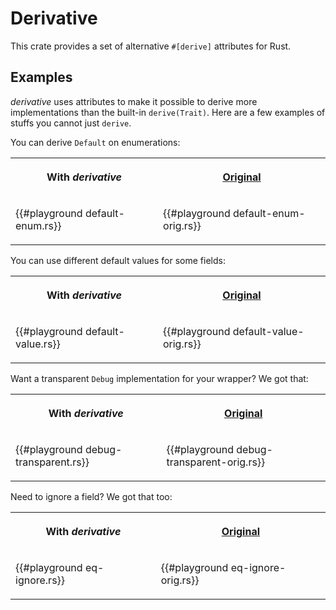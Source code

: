 # Derivative

This crate provides a set of alternative `#[derive]` attributes for Rust.

## Examples

*derivative* uses attributes to make it possible to derive more implementations
than the built-in `derive(Trait)`. Here are a few examples of stuffs you cannot
just `derive`.

You can derive `Default` on enumerations:

<table>
<tr>
<th>

With *derivative*
</th>
<th>
    
[Original][default-value-source]
</th>
</tr>
<tr>
</tr>
<tr class="readme-example">
<td>

{{#playground default-enum.rs}}
</td>
<td>

{{#playground default-enum-orig.rs}}
</td>
</tr>
</table>

You can use different default values for some fields:

<table>
<tr>
<th>

With *derivative*
</th>
<th>
    
[Original][default-value-source]
</th>
</tr>
<tr>
</tr>
<tr class="readme-example">
<td>

{{#playground default-value.rs}}
</td>
<td>

{{#playground default-value-orig.rs}}
</td>
</tr>
</table>


Want a transparent `Debug` implementation for your wrapper? We got that:

<table>
<tr>
<th>

With *derivative*
</th>
<th>
    
[Original][transparent-source]
</th>
</tr>
<tr>
</tr>
<tr class="readme-example">
<td>

{{#playground debug-transparent.rs}}
</td>
<td>

{{#playground debug-transparent-orig.rs}}
</td>
</tr>
</table>


Need to ignore a field? We got that too:

<table>
<tr>
<th>

With *derivative*
</th>
<th>
    
[Original][eq-ignore-source]
</th>
</tr>
<tr>
</tr>
<tr class="readme-example">
<td>

{{#playground eq-ignore.rs}}
</td>
<td>

{{#playground eq-ignore-orig.rs}}
</td>
</tr>
</table>


[default-value-source]: https://github.com/rust-lang-nursery/regex/blob/3cfef1e79d135a3e8a670aff53e7fabef453a3e1/src/re_builder.rs#L12-L39
[default-enum-source]: https://github.com/rust-lang/rust/blob/16eeeac783d2ede28e09f2a433c612dea309fe33/src/libcore/option.rs#L714-L718
[transparent-source]: https://github.com/rust-lang/rust/blob/5457c35ece57bbc4a65baff239a02d6abb81c8a2/src/libcore/num/mod.rs#L46-L54
[eq-ignore-source]: https://github.com/steveklabnik/semver/blob/baa0fbb57c80a7fb344fbeedac24a28439ddf5b5/src/version.rs#L196-L205
